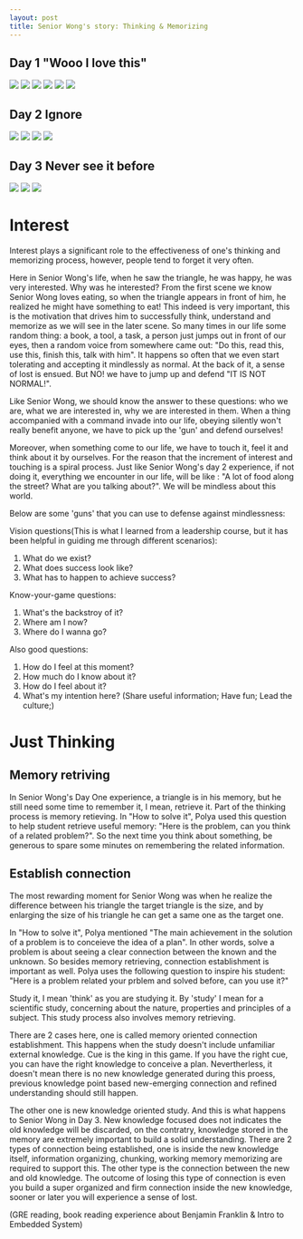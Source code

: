 ```yaml
---
layout: post
title: Senior Wong's story: Thinking & Memorizing
---
```


## Day 1 "Wooo I love this"
![](images/SeniorW_Series/foodieSeniorWong1.png)
![](https://github.com/wangshp/wangshp.github.io/blob/master/images/SeniorW_Series/foodieSeniorWong2.png)
![](https://github.com/wangshp/wangshp.github.io/blob/master/images/SeniorW_Series/foodieSeniorWong3.png)
![](https://github.com/wangshp/wangshp.github.io/blob/master/images/SeniorW_Series/foodieSeniorWong4.png)
![](https://github.com/wangshp/wangshp.github.io/blob/master/images/SeniorW_Series/foodieSeniorWong5.png)
![](https://github.com/wangshp/wangshp.github.io/blob/master/images/SeniorW_Series/foodieSeniorWong6.png)

## Day 2 Ignore 
![](https://github.com/wangshp/wangshp.github.io/blob/master/images/SeniorW_Series/Day2-1.png)
![](https://github.com/wangshp/wangshp.github.io/blob/master/images/SeniorW_Series/Day2-2.png)
![](https://github.com/wangshp/wangshp.github.io/blob/master/images/SeniorW_Series/Day2-3.png)
![](https://github.com/wangshp/wangshp.github.io/blob/master/images/SeniorW_Series/Day2-4.png)

## Day 3 Never see it before
![](https://github.com/wangshp/wangshp.github.io/blob/master/images/SeniorW_Series/Day3-1.png)
![](https://github.com/wangshp/wangshp.github.io/blob/master/images/SeniorW_Series/Day3-2.png)
![](https://github.com/wangshp/wangshp.github.io/blob/master/images/SeniorW_Series/Day3-3.png)

# Interest
Interest plays a significant role to the effectiveness of one's thinking and memorizing process, however, people tend to forget it very often. 

Here in Senior Wong's life, when he saw the triangle, he was happy, he was very interested. Why was he interested? From the first scene we know Senior Wong loves eating, so when the triangle appears in front of him, he realized he might have something to eat! This indeed is very important, this is the motivation that drives him to successfully think, understand and memorize as we will see in the later scene. 
So many times in our life some random thing: a book, a tool, a task, a person just jumps out in front of our eyes, then a random voice from somewhere came out: "Do this, read this, use this, finish this, talk with him". It happens so often that we even start tolerating and accepting it mindlessly as normal. At the back of it, a sense of lost is ensued. But NO! we have to jump up and defend "IT IS NOT NORMAL!". 

Like Senior Wong, we should know the answer to these questions: who we are, what we are interested in, why we are interested in them. When a thing accompanied with a command invade into our life, obeying silently won't really benefit anyone, we have to pick up the 'gun' and defend ourselves! 

Moreover, when something come to our life, we have to touch it, feel it and think about it by ourselves. For the reason that the increment of interest and touching is a spiral process. Just like Senior Wong's day 2 experience, if not doing it, everything we encounter in our life, will be like : "A lot of food along the street? What are you talking about?". We will be mindless about this world. 

Below are some 'guns' that you can use to defense against mindlessness:

Vision questions(This is what I learned from a leadership course, but it has been helpful in guiding me through different scenarios): 
1. What do we exist?
2. What does success look like?
3. What has to happen to achieve success?

Know-your-game questions: 
1. What's the backstroy of it?
2. Where am I now?
3. Where do I wanna go?

Also good questions:
1. How do I feel at this moment?
2. How much do I know about it?
3. How do I feel about it?
4. What's my intention here? (Share useful information; Have fun; Lead the culture;) 

# Just Thinking
## Memory retriving
In Senior Wong's Day One experience, a triangle is in his memory, but he still need some time to remember it, I mean, retrieve it. 
Part of the thinking process is memory retieving. In "How to solve it", Polya used this question to help student retrieve useful memory: "Here is the problem, can you think of a related problem?". So the next time you think about something, be generous to spare some minutes on remembering the related information. 

## Establish connection
The most rewarding moment for Senior Wong was when he realize the difference between his triangle the target triangle is the size, and by enlarging the size of his triangle he can get a same one as the target one. 

In "How to solve it", Polya mentioned "The main achievement in the solution of a problem is to conceieve the idea of a plan". In other words, solve a problem is about seeing a clear connection between the known and the unknown. So besides memory retrieving, connection establishment is important as well. Polya uses the following question to inspire his student: "Here is a problem related your prblem and solved before, can you use it?" 

Study it, I mean 'think' as you are studying it. By 'study' I mean for a scientific study, concerning about the nature, properties and principles of a subject. This study process also involves memory retrieving. 

There are 2 cases here, one is called memory oriented connection establishment. This happens when the study doesn't include unfamiliar external knowledge. Cue is the king in this game. If you have the right cue, you can have the right knowledge to conceive a plan. Nevertherless, it doesn't mean there is no new knowledge generated during this proess, previous knowledge point based new-emerging connection and refined understanding should still happen.

The other one is new knowledge oriented study. And this is what happens to Senior Wong in Day 3. New knowledge focused does not indicates the old knowledge will be discarded, on the contratry, knowledge stored in the memory are extremely important to build a solid understanding. There are 2 types of connection being established, one is inside the new knowledge itself, information organizing, chunking, working memory memorizing are required to support this. The other type is the connection between the new and old knowledge. The outcome of losing this type of connection is even you build a super organized and firm connection inside the new knowledge, sooner or later you will experience a sense of lost.  

(GRE reading, book reading experience about Benjamin Franklin & Intro to Embedded System)
